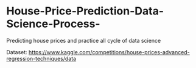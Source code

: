 # House-Price-Prediction-Data-Science-Process-
Predicting house prices and practice all cycle of data science

Dataset: https://www.kaggle.com/competitions/house-prices-advanced-regression-techniques/data
